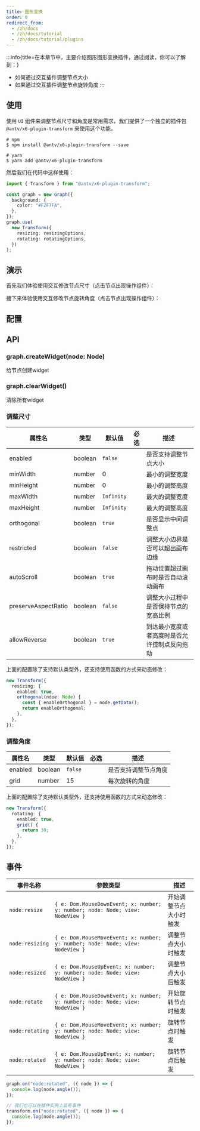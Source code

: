 ```yaml
---
title: 图形变换
order: 0
redirect_from:
  - /zh/docs
  - /zh/docs/tutorial
  - /zh/docs/tutorial/plugins
---
```


:::info{title=在本章节中，主要介绍图形图形变换插件，通过阅读，你可以了解到：}

- 如何通过交互插件调整节点大小
- 如果通过交互插件调整节点旋转角度
  :::

## 使用

使用 `UI` 组件来调整节点尺寸和角度是常用需求，我们提供了一个独立的插件包 `@antv/x6-plugin-transform` 来使用这个功能。

```shell
# npm
$ npm install @antv/x6-plugin-transform --save

# yarn
$ yarn add @antv/x6-plugin-transform
```

然后我们在代码中这样使用：

```ts
import { Transform } from "@antv/x6-plugin-transform";

const graph = new Graph({
  background: {
    color: "#F2F7FA",
  },
});
graph.use(
  new Transform({
    resizing: resizingOptions,
    rotating: rotatingOptions,
  })
);
```

## 演示

首先我们体验使用交互修改节点尺寸（点击节点出现操作组件）：

<code id="plugin-transform-resizing" src="@/src/tutorial/plugins/transform/resizing/index.tsx"></code>

接下来体验使用交互修改节点旋转角度（点击节点出现操作组件）：

<code id="plugin-transform-rotating" src="@/src/tutorial/plugins/transform/rotating/index.tsx"></code>

## 配置


## API

### graph.createWidget(node: Node)

给节点创建widget

### graph.clearWidget()

清除所有widget

### 调整尺寸

| 属性名              | 类型    | 默认值     | 必选 | 描述                                         |
| ------------------- | ------- | ---------- | ---- | -------------------------------------------- |
| enabled             | boolean | `false`    |      | 是否支持调整节点大小                         |
| minWidth            | number  | 0          |      | 最小的调整宽度                               |
| minHeight           | number  | 0          |      | 最小的调整高度                               |
| maxWidth            | number  | `Infinity` |      | 最大的调整宽度                               |
| maxHeight           | number  | `Infinity` |      | 最大的调整高度                               |
| orthogonal          | boolean | `true`     |      | 是否显示中间调整点                           |
| restricted          | boolean | `false`    |      | 调整大小边界是否可以超出画布边缘             |
| autoScroll          | boolean | `true`     |      | 拖动位置超过画布时是否自动滚动画布           |
| preserveAspectRatio | boolean | `false`    |      | 调整大小过程中是否保持节点的宽高比例         |
| allowReverse        | boolean | `true`     |      | 到达最小宽度或者高度时是否允许控制点反向拖动 |

上面的配置除了支持默认类型外，还支持使用函数的方式来动态修改：

```ts
new Transform({
  resizing: {
    enabled: true,
    orthogonal(ndoe: Node) {
      const { enableOrthogonal } = node.getData();
      return enableOrthogonal;
    },
  },
});
```

### 调整角度

| 属性名  | 类型    | 默认值  | 必选 | 描述                 |
| ------- | ------- | ------- | ---- | -------------------- |
| enabled | boolean | `false` |      | 是否支持调整节点角度 |
| grid    | number  | 15      |      | 每次旋转的角度       |

上面的配置除了支持默认类型外，还支持使用函数的方式来动态修改：

```ts
new Transform({
  rotating: {
    enabled: true,
    grid() {
      return 30;
    },
  },
});
```

## 事件

| 事件名称        | 参数类型                                                                      | 描述                   |
| --------------- | ----------------------------------------------------------------------------- | ---------------------- |
| `node:resize`   | `{ e: Dom.MouseDownEvent; x: number; y: number; node: Node; view: NodeView }` | 开始调整节点大小时触发 |
| `node:resizing` | `{ e: Dom.MouseMoveEvent; x: number; y: number; node: Node; view: NodeView }` | 调整节点大小时触发     |
| `node:resized`  | `{ e: Dom.MouseUpEvent; x: number; y: number; node: Node; view: NodeView }`   | 调整节点大小后触发     |
| `node:rotate`   | `{ e: Dom.MouseDownEvent; x: number; y: number; node: Node; view: NodeView }` | 开始旋转节点时触发     |
| `node:rotating` | `{ e: Dom.MouseMoveEvent; x: number; y: number; node: Node; view: NodeView }` | 旋转节点时触发         |
| `node:rotated`  | `{ e: Dom.MouseUpEvent; x: number; y: number; node: Node; view: NodeView }`   | 旋转节点后触发         |

```ts
graph.on("node:rotated", ({ node }) => {
  console.log(node.angle());
});

// 我们也可以在插件实例上监听事件
transform.on("node:rotated", ({ node }) => {
  console.log(node.angle());
});
```
